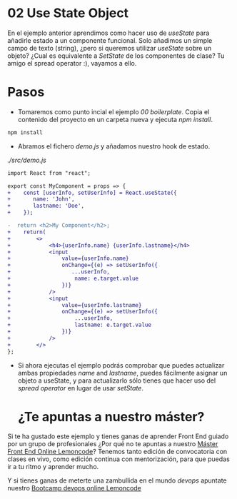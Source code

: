 # 02 Use State Object

En el ejemplo anterior aprendimos como hacer uso de _useState_ para añadirle estado a un componente funcional. Solo añadimos un simple campo de texto (string), ¿pero si queremos utilizar _useState_ sobre un objeto? ¿Cual es equivalente a _SetState_ de los componentes de clase? Tu amigo el spread operator :), vayamos a ello.

# Pasos

- Tomaremos como punto incial el ejemplo _00 boilerplate_. Copia el contenido del proyecto en un carpeta nueva y ejecuta _npm install_.

```bash
npm install
```

- Abramos el fichero _demo.js_ y añadamos nuestro hook de estado.

_./src/demo.js_

```diff
import React from "react";

export const MyComponent = props => {
+    const [userInfo, setUserInfo] = React.useState({
+       name: 'John',
+       lastname: 'Doe',
+    });

-  return <h2>My Component</h2>;
+    return(
+        <>
+            <h4>{userInfo.name} {userInfo.lastname}</h4>
+            <input
+                value={userInfo.name}
+                onChange={(e) => setUserInfo({
+                   ...userInfo,
+                    name: e.target.value
+                })}
+            />
+            <input
+                value={userInfo.lastname}
+                onChange={(e) => setUserInfo({
+                    ...userInfo,
+                    lastname: e.target.value
+                })}
+            />
+        </>
};
```

- Si ahora ejecutas el ejemplo podrás comprobar que puedes actualizar ambas propiedades
  _name_ and _lastname_, puedes fácilmente asignar un objeto a useState, y para actualizarlo sólo tienes que hacer uso del _spread operator_ en lugar de usar _setState_.

  # ¿Te apuntas a nuestro máster?

Si te ha gustado este ejemplo y tienes ganas de aprender Front End
guiado por un grupo de profesionales ¿Por qué no te apuntas a
nuestro [Máster Front End Online Lemoncode](https://lemoncode.net/master-frontend#inicio-banner)? Tenemos tanto edición de convocatoria
con clases en vivo, como edición continua con mentorización, para
que puedas ir a tu ritmo y aprender mucho.

Y si tienes ganas de meterte una zambullida en el mundo _devops_
apuntate nuestro [Bootcamp devops online Lemoncode](https://lemoncode.net/bootcamp-devops#bootcamp-devops/inicio)